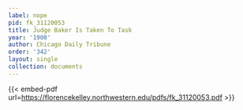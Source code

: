 ```yaml
---
label: nope
pid: fk_31120053
title: Judge Baker Is Taken To Task
year: '1900'
author: Chicago Daily Tribune
order: '342'
layout: single
collection: documents
---
```



{{< embed-pdf url=https://florencekelley.northwestern.edu/pdfs/fk_31120053.pdf >}}